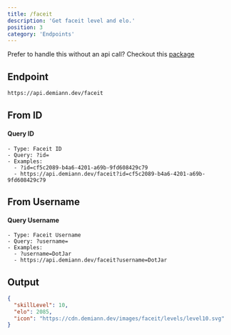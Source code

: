 ```yaml
---
title: /faceit
description: 'Get faceit level and elo.'
position: 3
category: 'Endpoints'
---
```


Prefer to handle this without an api call? Checkout this [package](https://github.com/cstools-app/faceit-wrapper)

## Endpoint

```bash
https://api.demiann.dev/faceit
```

## From ID

#### Query ID

    - Type: Faceit ID
    - Query: ?id=
    - Examples:
      - ?id=cf5c2089-b4a6-4201-a69b-9fd608429c79
      - https://api.demiann.dev/faceit?id=cf5c2089-b4a6-4201-a69b-9fd608429c79

## From Username

#### Query Username

    - Type: Faceit Username
    - Query: ?username=
    - Examples:
      - ?username=DotJar
      - https://api.demiann.dev/faceit?username=DotJar

## Output

```json
{
  "skillLevel": 10,
  "elo": 2085,
  "icon": "https://cdn.demiann.dev/images/faceit/levels/level10.svg"
}
```
  